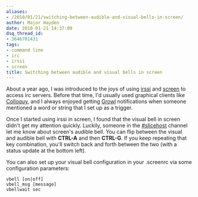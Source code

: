 ```yaml
---
aliases:
- /2010/01/21/switching-between-audible-and-visual-bells-in-screen/
author: Major Hayden
date: 2010-01-21 14:37:09
dsq_thread_id:
- 3646701431
tags:
- command line
- irc
- irssi
- screen
title: Switching between audible and visual bells in screen
---
```


About a year ago, I was introduced to the joys of using [irssi][1] and [screen][2] to access irc servers. Before that time, I'd usually used graphical clients like [Colloquy][3], and I always enjoyed getting [Growl][4] notifications when someone mentioned a word or string that I set up as a trigger.

Once I started using irssi in screen, I found that the visual bell in screen didn't get my attention quickly. Luckily, someone in the [#slicehost][5] channel let me know about screen's audible bell. You can flip between the visual and audible bell with **CTRL-A** and then **CTRL-G**. If you keep repeating that key combination, you'll switch back and forth between the two (with a status update at the bottom left).

You can also set up your visual bell configuration in your .screenrc via some configuration parameters:

```
vbell [on|off]
vbell_msg [message]
vbellwait sec
```


 [1]: http://www.irssi.org/
 [2]: http://www.gnu.org/software/screen/
 [3]: http://colloquy.info/
 [4]: http://growl.info/
 [5]: irc://irc.freenode.net/slicehost
